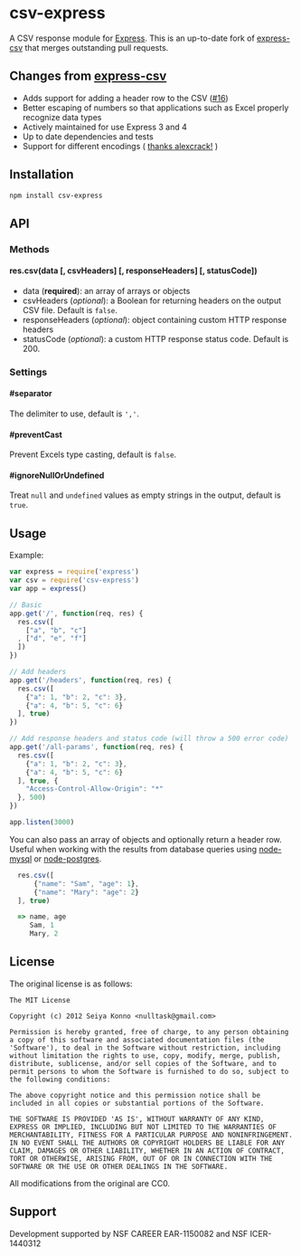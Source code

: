 # csv-express

A CSV response module for [Express](http://expressjs.com/). This is an up-to-date fork of [express-csv](https://github.com/nulltask/express-csv) that merges outstanding pull requests.


## Changes from [express-csv](https://github.com/nulltask/express-csv)
+ Adds support for adding a header row to the CSV ([#16](https://github.com/nulltask/express-csv/pull/16))
+ Better escaping of numbers so that applications such as Excel properly recognize data types
+ Actively maintained for use Express 3 and 4
+ Up to date dependencies and tests
+ Support for different encodings ( [thanks alexcrack!](https://github.com/jczaplew/csv-express/pull/1) )


## Installation

````bash
npm install csv-express
````

## API
### Methods

#### res.csv(data [, csvHeaders] [, responseHeaders] [, statusCode])

+ data (**required**): an array of arrays or objects
+ csvHeaders (*optional*): a Boolean for returning headers on the output CSV file. Default is `false`.
+ responseHeaders (*optional*): object containing custom HTTP response headers
+ statusCode (*optional*): a custom HTTP response status code. Default is 200.

### Settings
#### #separator
The delimiter to use, default is `','`.

#### #preventCast
Prevent Excels type casting, default is `false`.

#### #ignoreNullOrUndefined
Treat `null` and `undefined` values as empty strings in the output, default is `true`.

## Usage

Example:

````javascript
var express = require('express')
var csv = require('csv-express')
var app = express()

// Basic
app.get('/', function(req, res) {
  res.csv([
    ["a", "b", "c"]
  , ["d", "e", "f"]
  ])
})

// Add headers
app.get('/headers', function(req, res) {
  res.csv([
    {"a": 1, "b": 2, "c": 3},
    {"a": 4, "b": 5, "c": 6}
  ], true)
})

// Add response headers and status code (will throw a 500 error code)
app.get('/all-params', function(req, res) {
  res.csv([
    {"a": 1, "b": 2, "c": 3},
    {"a": 4, "b": 5, "c": 6}
  ], true, {
    "Access-Control-Allow-Origin": "*"
  }, 500)
})

app.listen(3000)
````

You can also pass an array of objects and optionally return a header row.
Useful when working with the results from database queries using [node-mysql](https://github.com/felixge/node-mysql/) or [node-postgres](https://github.com/brianc/node-postgres).

````javascript
  res.csv([
      {"name": "Sam", "age": 1},
      {"name": "Mary": "age": 2}
  ], true)

  => name, age
     Sam, 1
     Mary, 2
````



## License
The original license is as follows:

    The MIT License

    Copyright (c) 2012 Seiya Konno <nulltask@gmail.com>

    Permission is hereby granted, free of charge, to any person obtaining
    a copy of this software and associated documentation files (the
    'Software'), to deal in the Software without restriction, including
    without limitation the rights to use, copy, modify, merge, publish,
    distribute, sublicense, and/or sell copies of the Software, and to
    permit persons to whom the Software is furnished to do so, subject to
    the following conditions:

    The above copyright notice and this permission notice shall be
    included in all copies or substantial portions of the Software.

    THE SOFTWARE IS PROVIDED 'AS IS', WITHOUT WARRANTY OF ANY KIND,
    EXPRESS OR IMPLIED, INCLUDING BUT NOT LIMITED TO THE WARRANTIES OF
    MERCHANTABILITY, FITNESS FOR A PARTICULAR PURPOSE AND NONINFRINGEMENT.
    IN NO EVENT SHALL THE AUTHORS OR COPYRIGHT HOLDERS BE LIABLE FOR ANY
    CLAIM, DAMAGES OR OTHER LIABILITY, WHETHER IN AN ACTION OF CONTRACT,
    TORT OR OTHERWISE, ARISING FROM, OUT OF OR IN CONNECTION WITH THE
    SOFTWARE OR THE USE OR OTHER DEALINGS IN THE SOFTWARE.

All modifications from the original are CC0.

## Support
Development supported by NSF CAREER EAR-1150082 and NSF ICER-1440312
